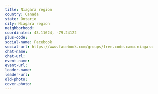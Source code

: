 ```yaml
---
title: Niagara region
country: Canada
state: Ontario
city: Niagara region
neighborhood: 
coordinates: 43.11624, -79.24122
plus-code:
social-name: Facebook
social-url: https://www.facebook.com/groups/free.code.camp.niagara
chat-name:
chat-url:
event-name:
event-url:
leader-name:
leader-url:
old-photo: 
cover-photo:
---
```

